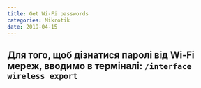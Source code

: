```yaml
---
title: Get Wi-Fi passwords
categories: Mikrotik
date: 2019-04-15
---
```


Для того, щоб дізнатися паролі від Wi-Fi мереж, вводимо в терміналі:
`/interface wireless export`
-----